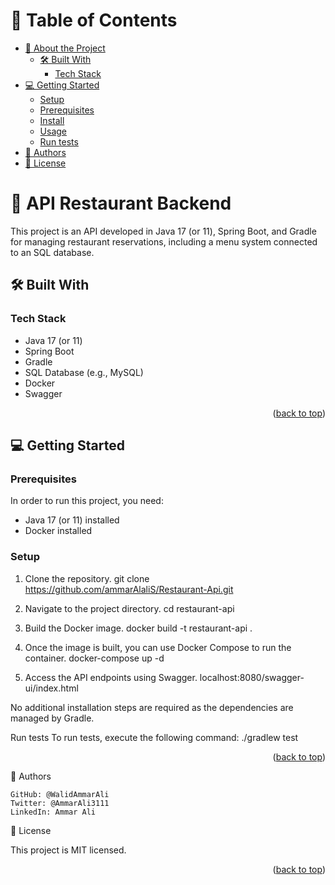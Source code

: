 <a name="readme-top"></a>

# 📗 Table of Contents

- [📖 About the Project](#about-project)
  - [🛠 Built With](#built-with)
    - [Tech Stack](#tech-stack)
- [💻 Getting Started](#getting-started)
  - [Setup](#setup)
  - [Prerequisites](#prerequisites)
  - [Install](#install)
  - [Usage](#usage)
  - [Run tests](#run-tests)
- [👥 Authors](#authors)
- [📝 License](#license)


# 📖 API Restaurant Backend <a name="about-project"></a>

This project is an API developed in Java 17 (or 11), Spring Boot, and Gradle for managing restaurant reservations, including a menu system connected to an SQL database.

## 🛠 Built With <a name="built-with"></a>

### Tech Stack <a name="tech-stack"></a>

- Java 17 (or 11)
- Spring Boot
- Gradle
- SQL Database (e.g., MySQL)
- Docker
- Swagger

<p align="right">(<a href="#readme-top">back to top</a>)</p>

## 💻 Getting Started <a name="getting-started"></a>

### Prerequisites

In order to run this project, you need:

- Java 17 (or 11) installed
- Docker installed

### Setup

1. Clone the repository.
git clone https://github.com/ammarAlaliS/Restaurant-Api.git

2. Navigate to the project directory.
cd restaurant-api

3. Build the Docker image.
  docker build -t restaurant-api .

4. Once the image is built, you can use Docker Compose to run the container.
docker-compose up -d

5. Access the API endpoints using Swagger.
localhost:8080/swagger-ui/index.html

No additional installation steps are required as the dependencies are managed by Gradle.

Run tests
To run tests, execute the following command:
./gradlew test

<p align="right">(<a href="#readme-top">back to top</a>)</p>
👥 Authors <a name="authors"></a>

    GitHub: @WalidAmmarAli
    Twitter: @AmmarAli3111
    LinkedIn: Ammar Ali

📝 License <a name="license"></a>

This project is MIT licensed.
<p align="right">(<a href="#readme-top">back to top</a>)</p>
